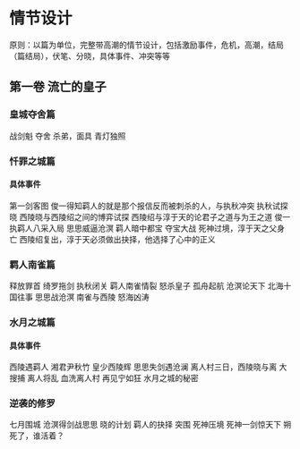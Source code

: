 #  情节设计
原则：以篇为单位，完整带高潮的情节设计，包括激励事件，危机，高潮，结局（篇结局），伏笔、分晓，具体事件、冲突等等

## 第一卷 流亡的皇子

### 皇城夺舍篇
战剑魁
夺舍
杀弟，面具
青灯独照

### 忏罪之城篇
#### 具体事件
第一剑客图
俊一得知羁人的就是那个报信反而被刺杀的人，与执秋冲突
执秋试探晓
西陵晓与西陵绍之间的博弈试探
西陵绍与淳于天的论君子之道与为王之道
俊一执羁人八采入局
思思威逼沧溟
羁人暗中都宝
夺宝大战
死神过境，淳于天之父身亡
西陵绍复出，淳于天必须做出抉择，他选择了心中的正义

### 羁人南雀篇
释放罪首
绮罗拖剑
执秋闭关
羁人南雀情裂
怒杀皇子
孤舟起航
沧溟论天下
北海十国往事
思思战沧溟
南雀与西陵
怒海凶涛

### 水月之城篇

#### 具体事件
西陵遇羁人
湘君尹秋竹
皇少西陵辉
思思失剑遇沧澜
离人村三日，西陵晓与离
大搜捕
离人将乱
血洗离人村
再见宁如狂
水月之城的秘密

### 逆袭的修罗
七月围城
沧溟得剑战思思
晓的计划
羁人的抉择
突围
死神压境
死神一剑惊天下
朔死了，谁活着？





